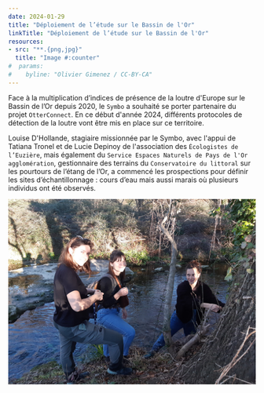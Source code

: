 ```yaml
---
date: 2024-01-29
title: "Déploiement de l’étude sur le Bassin de l'Or"
linkTitle: "Déploiement de l’étude sur le Bassin de l'Or"
resources:
- src: "**.{png,jpg}"
  title: "Image #:counter"
#  params:
#    byline: "Olivier Gimenez / CC-BY-CA"
---
```


Face à la multiplication d’indices de présence de la loutre d'Europe sur le Bassin de l’Or depuis 2020, le `Symbo` a souhaité se porter partenaire du projet `OtterConnect`. En ce début d'année 2024, différents protocoles de détection de la loutre vont être mis en place sur ce territoire. 

Louise D'Hollande, stagiaire missionnée par le Symbo, avec l'appui de Tatiana Tronel et de Lucie Depinoy de l'association des `Écologistes de l’Euzière`, mais également du `Service Espaces Naturels de Pays de l'Or agglomération`, gestionnaire des terrains du `Conservatoire du littoral` sur les pourtours de l’étang de l’Or, a commencé les prospections pour définir les sites d’échantillonnage : cours d’eau mais aussi marais où plusieurs individus ont été observés.

![Louise, Tatiana et Lucie](gold-team.jpg)
